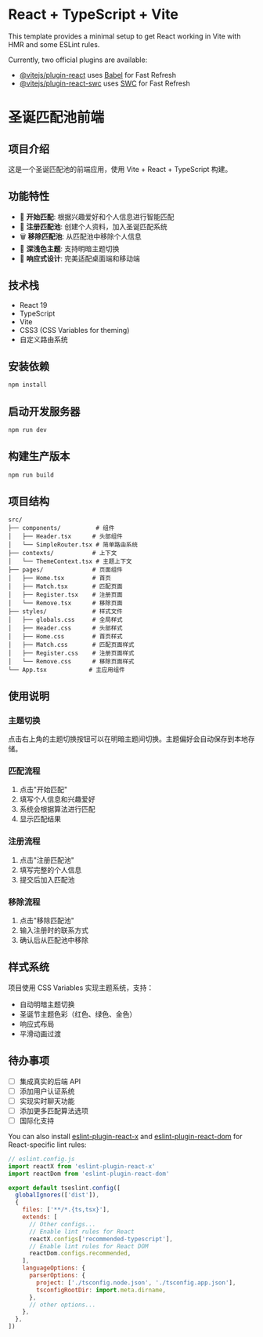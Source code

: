 # React + TypeScript + Vite

This template provides a minimal setup to get React working in Vite with HMR and some ESLint rules.

Currently, two official plugins are available:

- [@vitejs/plugin-react](https://github.com/vitejs/vite-plugin-react/blob/main/packages/plugin-react) uses [Babel](https://babeljs.io/) for Fast Refresh
- [@vitejs/plugin-react-swc](https://github.com/vitejs/vite-plugin-react/blob/main/packages/plugin-react-swc) uses [SWC](https://swc.rs/) for Fast Refresh

# 圣诞匹配池前端

## 项目介绍
这是一个圣诞匹配池的前端应用，使用 Vite + React + TypeScript 构建。

## 功能特性
- 🎯 **开始匹配**: 根据兴趣爱好和个人信息进行智能匹配
- 📝 **注册匹配池**: 创建个人资料，加入圣诞匹配系统
- 🗑️ **移除匹配池**: 从匹配池中移除个人信息
- 🌙 **深浅色主题**: 支持明暗主题切换
- 📱 **响应式设计**: 完美适配桌面端和移动端

## 技术栈
- React 19
- TypeScript
- Vite
- CSS3 (CSS Variables for theming)
- 自定义路由系统

## 安装依赖
```bash
npm install
```

## 启动开发服务器
```bash
npm run dev
```

## 构建生产版本
```bash
npm run build
```

## 项目结构
```
src/
├── components/          # 组件
│   ├── Header.tsx      # 头部组件
│   └── SimpleRouter.tsx # 简单路由系统
├── contexts/           # 上下文
│   └── ThemeContext.tsx # 主题上下文
├── pages/              # 页面组件
│   ├── Home.tsx        # 首页
│   ├── Match.tsx       # 匹配页面
│   ├── Register.tsx    # 注册页面
│   └── Remove.tsx      # 移除页面
├── styles/             # 样式文件
│   ├── globals.css     # 全局样式
│   ├── Header.css      # 头部样式
│   ├── Home.css        # 首页样式
│   ├── Match.css       # 匹配页面样式
│   ├── Register.css    # 注册页面样式
│   └── Remove.css      # 移除页面样式
└── App.tsx            # 主应用组件
```

## 使用说明

### 主题切换
点击右上角的主题切换按钮可以在明暗主题间切换。主题偏好会自动保存到本地存储。

### 匹配流程
1. 点击"开始匹配"
2. 填写个人信息和兴趣爱好
3. 系统会根据算法进行匹配
4. 显示匹配结果

### 注册流程
1. 点击"注册匹配池"
2. 填写完整的个人信息
3. 提交后加入匹配池

### 移除流程
1. 点击"移除匹配池"
2. 输入注册时的联系方式
3. 确认后从匹配池中移除

## 样式系统
项目使用 CSS Variables 实现主题系统，支持：
- 自动明暗主题切换
- 圣诞节主题色彩（红色、绿色、金色）
- 响应式布局
- 平滑动画过渡

## 待办事项
- [ ] 集成真实的后端 API
- [ ] 添加用户认证系统
- [ ] 实现实时聊天功能
- [ ] 添加更多匹配算法选项
- [ ] 国际化支持

You can also install [eslint-plugin-react-x](https://github.com/Rel1cx/eslint-react/tree/main/packages/plugins/eslint-plugin-react-x) and [eslint-plugin-react-dom](https://github.com/Rel1cx/eslint-react/tree/main/packages/plugins/eslint-plugin-react-dom) for React-specific lint rules:

```js
// eslint.config.js
import reactX from 'eslint-plugin-react-x'
import reactDom from 'eslint-plugin-react-dom'

export default tseslint.config([
  globalIgnores(['dist']),
  {
    files: ['**/*.{ts,tsx}'],
    extends: [
      // Other configs...
      // Enable lint rules for React
      reactX.configs['recommended-typescript'],
      // Enable lint rules for React DOM
      reactDom.configs.recommended,
    ],
    languageOptions: {
      parserOptions: {
        project: ['./tsconfig.node.json', './tsconfig.app.json'],
        tsconfigRootDir: import.meta.dirname,
      },
      // other options...
    },
  },
])
```
